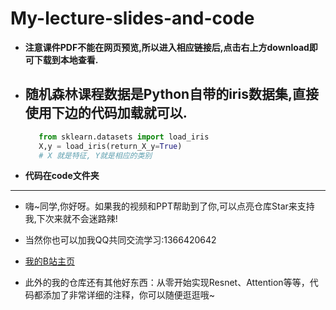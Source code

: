 # My-lecture-slides-and-code

- **注意课件PDF不能在网页预览,所以进入相应链接后,点击右上方download即可下载到本地查看.**
- **随机森林课程数据是Python自带的iris数据集,直接使用下边的代码加载就可以.**
  -
    ```python
       from sklearn.datasets import load_iris
       X,y = load_iris(return_X_y=True)
       # X 就是特征, Y就是相应的类别
    ```
 - **代码在code文件夹**
- ----
- 嗨~同学,你好呀。如果我的视频和PPT帮助到了你,可以点亮仓库Star来支持我,下次来就不会迷路辣!

- 当然你也可以加我QQ共同交流学习:1366420642


- [我的B站主页](https://space.bilibili.com/294132471)

- 此外的我的仓库还有其他好东西：从零开始实现Resnet、Attention等等，代码都添加了非常详细的注释，你可以随便逛逛哦~
